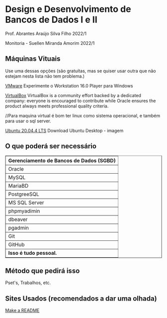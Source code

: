 # Design e Desenvolvimento de Bancos de Dados I e II
Prof. Abrantes Araújo Silva Filho 2022/1

Monitoria - Suellen Miranda Amorim 2022/1

## Máquinas Vituais
Use uma dessas opções (são gratuítas, mas se quiser usar outra que não estejam nesta lista não tem problema.)

[VMware](https://www.vmware.com/br/products/workstation-player/workstation-player-evaluation.html) Experimente o Workstation 16.0 Player para Windows 

[VirtualBox](https://www.virtualbox.org/) VirtualBox is a community effort backed by a dedicated company: everyone is encouraged to contribute while Oracle ensures the product always meets professional quality criteria. 

//Para maquina virtual é bom ter linux como sistema operacional, e também para usar o sql server.

[Ubuntu 20.04.4 LTS](https://ubuntu.com/download/desktop) Download Ubuntu Desktop - imagem


## O que poderá ser necessário 

<table border="1">    
  <tr>
    <th colspan="2">Gerenciamento de Bancos de Dados (SGBD)</th>
  </tr>        
  <tr>
    <td>Oracle</td>
  </tr>
  <tr>
    <td>MySQL</td>
  </tr>
  <tr>
    <td>MariaBD</td>
  </tr>
  <tr>
    <td>PostgreeSQL</td>
  </tr>
  <tr>
    <td>MS SQL Server</td>
  </tr>
  <tr>
    <td>phpmyadimin</td>
  </tr>
  <tr>
    <td>dbeaver</td>
  </tr>
  <tr>
    <td>pgadmin</td>
  </tr>
  <tr>
    <td>Git</td>
  </tr>
  <tr>
    <td>GitHub</td>
  </tr>
  <tr>
    <td colspan="2"><b>Isso é tudo pessoal.</b></td>
  </tr>
</table>


## Método que pedirá isso
Pset's, Trabalhos, etc.

## Sites Usados (recomendados a dar uma olhada)
[Make a README](https://www.makeareadme.com/)
